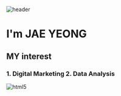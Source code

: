 ![header](https://capsule-render.vercel.app/api?type=rounded&color=gradient&text=%20Jay%20&height=200&fontSize=80&textBg=true)
<h1>I'm JAE YEONG</h1>

<h2> MY interest</h2>

<h3> 1. Digital Marketing 
     2. Data Analysis
</h3>


<img alt="html5" src="https://img.shields.io/badge/-HTML5-E34F26?style=flat-square&logo=html5&logoColor=white" />
